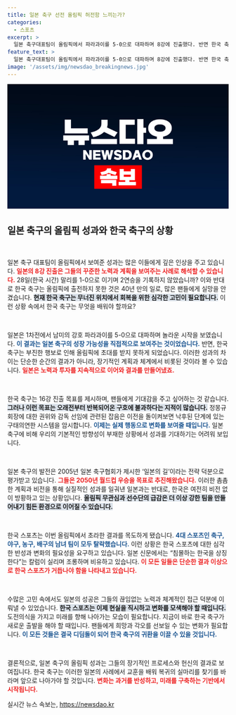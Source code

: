 ```yaml
---
title: 일본 축구 선전 올림픽 허전함 느끼는가?
categories:
  - 스포츠
excerpt: >
  일본 축구대표팀이 올림픽에서 파라과이를 5-0으로 대파하며 8강에 진출했다. 반면 한국 축구는 40년 만에 올림픽 탈락. 일본의 성과와 대조되는 한국의 처참한 상황, 과연 어떤 변화가 필요할까?
feature_text: >
  일본 축구대표팀이 올림픽에서 파라과이를 5-0으로 대파하며 8강에 진출했다. 반면 한국 축구는 40년 만에 올림픽 탈락. 일본의 성과와 대조되는 한국의 처참한 상황, 과연 어떤 변화가 필요할까?
image: '/assets/img/newsdao_breakingnews.jpg'
---
```


<p><img src="/assets/img/newsdao_breakingnews.jpg" alt="firstkoreanews 속보" /></p>

<h2 data-ke-size="size26">일본 축구의 올림픽 성과와 한국 축구의 상황</h2>

<p data-ke-size="size16">&nbsp;</p> 

<p>일본 축구 대표팀이 올림픽에서 보여준 성과는 많은 이들에게 깊은 인상을 주고 있습니다. <b><span style="color: #ee2323;">일본의 8강 진출은 그들의 꾸준한 노력과 계획을 보여주는 사례로 해석할 수 있습니다.</span></b> 28일(한국 시간) 말리를 1-0으로 이기며 2연승을 기록하지 않았습니까? 이와 반대로 한국 축구는 올림픽에 출전하지 못한 것은 40년 만의 일로, 많은 팬들에게 실망을 안겼습니다. <b><span style="background-color: #21538527;">현재 한국 축구는 무너진 위치에서 회복을 위한 심각한 고민이 필요합니다.</span></b> 이런 상황 속에서 한국 축구는 무엇을 배워야 할까요? </p>

<p data-ke-size="size16">&nbsp;</p>

<p>일본은 1차전에서 남미의 강호 파라과이를 5-0으로 대파하며 놀라운 시작을 보였습니다. <b><span style="color: #1a5490;">이 결과는 일본 축구의 성장 가능성을 직접적으로 보여주는 것이었습니다.</span></b> 반면, 한국 축구는 부진한 행보로 인해 올림픽에 초대를 받지 못하게 되었습니다. 이러한 성과의 차이는 단순한 순간의 결과가 아니라, 장기적인 계획과 체계에서 비롯된 것이라 볼 수 있습니다. <b><span style="color: #ee2323;">일본은 노력과 투자를 지속적으로 이어와 결과를 만들어냈죠.</span></b></p>

<p data-ke-size="size16">&nbsp;</p>

<p>한국 축구는 16강 진출 목표를 제시하며, 팬들에게 기대감을 주고 싶어하는 것 같습니다. <b><span style="background-color: #21538527;">그러나 이런 목표는 오래전부터 반복되어온 구호에 불과하다는 지적이 많습니다.</span></b> 정몽규 회장에 대한 권위와 감독 선임에 관련된 잡음은 이전을 돌이켜보면 낙후된 단계에 있는 구태의연한 시스템을 암시합니다. <b><span style="color: #1a5490;">이제는 실제 행동으로 변화를 보여줄 때입니다.</span></b> 일본 축구에 비해 우리의 기본적인 방향성이 부재한 상황에서 성과를 기대하기는 어려워 보입니다.</p>

<p data-ke-size="size16">&nbsp;</p>

<p>일본 축구의 발전은 2005년 일본 축구협회가 제시한 ‘일본의 길’이라는 전략 덕분으로 평가받고 있습니다. <b><span style="color: #ee2323;">그들은 2050년 월드컵 우승을 목표로 추진해왔습니다.</span></b> 이러한 촘촘한 계획과 비전을 통해 실질적인 성과를 일궈낸 일본과는 반대로, 한국은 여전히 비전 없이 방황하고 있는 상황입니다. <b><span style="background-color: #21538527;">올림픽 무관심과 선수단의 급감은 더 이상 강한 팀을 만들어내기 힘든 환경으로 이어질 수 있습니다.</span></b></p>

<p data-ke-size="size16">&nbsp;</p>

<p>한국 스포츠는 이번 올림픽에서 초라한 결과를 목도하게 됐습니다. <b><span style="color: #1a5490;">4대 스포츠인 축구, 야구, 농구, 배구의 남녀 팀이 모두 탈락했습니다.</span></b> 이런 상황은 한국 스포츠에 대한 심각한 반성과 변화의 필요성을 요구하고 있습니다. 일본 신문에서는 “침몰하는 한국을 상징한다”는 칼럼이 실리며 조롱하며 비유하고 있습니다. <b><span style="color: #ee2323;">이 모든 일들은 단순한 결과 이상으로 한국 스포츠가 거듭나야 함을 나타내고 있습니다.</span></b></p>

<p data-ke-size="size16">&nbsp;</p>

<p>수많은 고민 속에서도 일본의 성공은 그들의 끊임없는 노력과 체계적인 접근 덕분에 이뤄낼 수 있었습니다. <b><span style="background-color: #21538527;">한국 스포츠는 이제 현실을 직시하고 변화를 모색해야 할 때입니다.</span></b> 도전의식을 가지고 미래를 향해 나아가는 모습이 필요합니다. 지금이 바로 한국 축구가 새로운 출발을 해야 할 때입니다. 팬들에게 희망과 각오를 선보일 수 있는 변화가 필요합니다. <b><span style="color: #1a5490;">이 모든 것들은 결국 디딤돌이 되어 한국 축구의 귀환을 이끌 수 있을 것입니다.</span></b> </p>

<p data-ke-size="size16">&nbsp;</p>

<p>결론적으로, 일본 축구의 올림픽 성과는 그들의 장기적인 프로세스와 헌신의 결과로 보여집니다. 한국 축구는 이러한 일본의 사례에서 교훈을 배워 복귀의 실마리를 찾기를 바라며 앞으로 나아가야 할 것입니다. <b><span style="color: #ee2323;">변화는 과거를 반성하고, 미래를 구축하는 기반에서 시작됩니다.</span></b></p>
실시간 뉴스 속보는, <a href="https://newsdao.kr" rel="dofollow">https://newsdao.kr</a>


